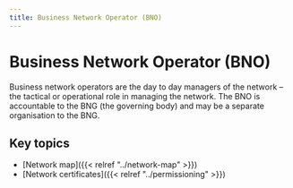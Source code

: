 ```yaml
---
title: Business Network Operator (BNO)
---
```

# Business Network Operator (BNO)

Business network operators are the day to day managers of the network – the tactical or operational role in managing the network. The BNO is accountable to the BNG (the governing body) and may be a separate organisation to the BNG.

## Key topics

* [Network map]({{< relref "../network-map" >}})
* [Network certificates]({{< relref "../permissioning" >}})
